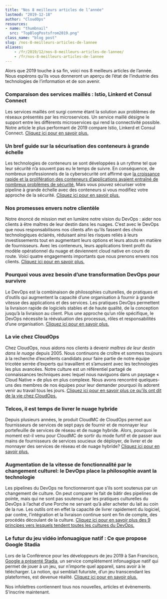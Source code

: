 ```yaml
---
title: "Nos 8 meilleurs articles de l’année"
lastmod: "2019-12-18"
author: "CloudOps"
resources:
- name: "thumbnail"
  src: "TopBlogPostsfrom2019.png"
class_name: "blog post"
slug: /nos-8-meilleurs-articles-de-lannee
aliases:
    - /fr/2019/12/nos-8-meilleurs-articles-de-lannee/
    - /fr/nos-8-meilleurs-articles-de-lannee
---
```


<p>Alors que 2019 touche à sa fin, voici nos 8 meilleurs articles de l’année. Nous espérons qu’ils vous donneront un aperçu de l’état de l’industrie des technologies de l’information et de son avenir.</p><h3><strong>Comparaison des services maillés : Istio, Linkerd et Consul Connect</strong></h3><p>Les services maillés ont surgi comme étant la solution aux problèmes de réseaux présentés par les microservices. Un service maillé désigne le support entre les différents microservices qui rend la connectivité possible. Notre article le plus performant de 2019 compare Istio, Linkerd et Consul Connect. <a href="https://www.cloudops.com/fr/2019/03/comparaison-des-services-mailles-istio-linkerd-et-consul-connect/">Cliquez ici pour en savoir plus.</a></p><h3><strong>Un bref guide sur la sécurisation des conteneurs à grande échelle</strong></h3><p>Les technologies de conteneurs se sont développées à un rythme tel que leur sécurité n’a souvent pas eu le temps de suivre. En conséquence, de nombreux professionnels de la cybersécurité ont affirmé que <a href="https://www.csoonline.com/article/3273347/security/containers-are-here-what-about-container-security.html">la croissance rapide et la prolifération des conteneurs d’applications avaient entraîné de nombreux problèmes de sécurité.</a> Mais vous pouvez sécuriser votre pipeline à grande échelle avec des conteneurs si vous modifiez votre approche de la sécurité. <a href="https://www.cloudops.com/fr/2019/01/un-bref-guide-sur-la-securisation-des-conteneurs-a-grande-echelle/">Cliquez ici pour en savoir plus.</a></p><h3><strong>Nos promesses envers notre clientèle</strong></h3><p>Notre énoncé de mission met en lumière notre vision du DevOps : aider nos clients à être maîtres de leur destin dans les nuages. C’est avec le DevOps que nous responsabilisons nos clients afin qu’ils fassent des choix technologiques éclairés, réduisant ainsi les risques reliés à leurs investissements tout en augmentant leurs options et leurs atouts en matière de fournisseurs. Avec les conteneurs, leurs applications tirent profit du modèle opérationnel du nuage et deviennent cloud native en cours de route. Voici quatre engagements importants que nous prenons envers nos clients. <a href="https://www.cloudops.com/fr/2019/12/nos-promesses-envers-notre-clientele/">Cliquez ici pour en savoir plus.</a></p><h3><strong>Pourquoi vous avez besoin d’une transformation DevOps pour survivre</strong></h3><p>Le DevOps est la combinaison de philosophies culturelles, de pratiques et d’outils qui augmentent la capacité d’une organisation à fournir à grande vitesse des applications et des services. Les pratiques DevOps permettent la livraison rapide de logiciels stables et de haute qualité, de la conception jusqu’à la livraison au client. Plus une approche qu’un rôle spécifique, le DevOps nécessite la réévaluation des processus, rôles et responsabilités d’une organisation. <a href="https://www.cloudops.com/fr/2019/01/pourquoi-vous-avez-besoin-dune-transformation-devops-pour-survivre/">Cliquez ici pour en savoir plus.</a></p><h3><strong>La vie chez CloudOps</strong></h3><p>Chez CloudOps, nous aidons nos clients à devenir <em>maîtres de leur destin dans le nuage </em>depuis 2005. Nous continuons de croître et sommes toujours à la recherche d’excellents candidats pour faire partie de notre équipe tricotée serrée d’experts qui travaillent et s’amusent avec les technologies les plus avancées. Notre culture est un référentiel partagé de connaissances techniques avec lequel nous naviguons dans un paysage « Cloud Native » de plus en plus complexe. Nous avons rencontré quelques-uns des membres de nos équipes pour leur demander pourquoi ils adorent venir au travail tous les jours. <a href="https://www.cloudops.com/fr/2019/09/la-vie-chez-cloudops/">Cliquez ici pour en savoir plus ce qu’ils ont dit de la vie chez CloudOps.</a></p><h3><strong>Telcos, il est temps de livrer le nuage hybride</strong></h3><p>Depuis plusieurs années, le produit CloudMC de CloudOps permet aux fournisseurs de services de sept pays de fournir et de monnayer leur portefeuille de services de réseau et de nuage hybride. Alors, pourquoi le moment est-il venu pour CloudMC de sortir du mode furtif et de passer aux mains de fournisseurs de services soucieux de déployer, de livrer et de monnayer des services de réseau et de nuage hybride? <a href="https://www.cloudops.com/fr/2019/05/telcos-il-est-temps-de-livrer-le-nuage-hybride/">Cliquez ici pour en savoir plus.</a></p><h3><strong>Augmentation de la vitesse de fonctionnalité par le changement culturel: le DevOps place la philosophie avant la technologie</strong></h3><p>Les pipelines du DevOps ne fonctionneront que s’ils sont soutenus par un changement de culture. On peut comparer le fait de bâtir des pipelines de pointe, mais qui ne sont pas soutenus par les pratiques culturelles du DevOps à l’achat d’une Porche ne servant qu’à aller acheter du lait au coin de la rue. Les outils ont en effet la capacité de livrer rapidement du logiciel, par contre, l’intégration et la livraison continue sont en fin de compte, des procédés découlant de la culture. <a href="https://www.cloudops.com/fr/2019/02/augmentation-de-la-vitesse-de-fonctionnalite-par-le-changement-culturel-le-devops-place-la-philosophie-avant-la-technologie/">Cliquez ici pour en savoir plus des 9 principes vers lesquels tendent toutes les cultures du DevOps.</a></p><h3><strong>Le futur du jeu vidéo infonuagique natif : Ce que propose Google Stadia</strong></h3><p>Lors de la Conférence pour les développeurs de jeu 2019 à San Francisco, <a href="https://blog.google/products/stadia/stadia-a-new-way-to-play/">Google a présenté Stadia</a>, un service complètement infonuagique natif qui permet de jouer à un jeu, sur n’importe quel appareil, sans avoir à le télécharger. La notion, qui semblait futuriste, d’un jeu transcendant les plateformes, est devenue réalité. <a href="https://www.cloudops.com/fr/2019/03/le-futur-du-jeu-video-infonuagique-natif-ce-que-propose-google-stadia/">Cliquez ici pour en savoir plus.</a></p><p>Nos infolettres contiennent&nbsp;tous nos nouvelles, articles et évènements. S’inscrire maintenant.</p>
